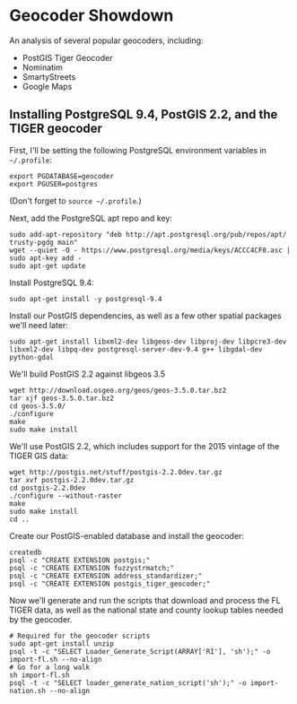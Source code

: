 # Geocoder Showdown
An analysis of several popular geocoders, including:

* PostGIS Tiger Geocoder
* Nominatim
* SmartyStreets
* Google Maps

## Installing PostgreSQL 9.4, PostGIS 2.2, and the TIGER geocoder

First, I'll be setting the following PostgreSQL environment variables in `~/.profile`:

    export PGDATABASE=geocoder
    export PGUSER=postgres

(Don't forget to `source ~/.profile`.)

Next, add the PostgreSQL apt repo and key:

    sudo add-apt-repository "deb http://apt.postgresql.org/pub/repos/apt/ trusty-pgdg main"
    wget --quiet -O - https://www.postgresql.org/media/keys/ACCC4CF8.asc | sudo apt-key add -
    sudo apt-get update

Install PostgreSQL 9.4:

    sudo apt-get install -y postgresql-9.4

Install our PostGIS dependencies, as well as a few other spatial packages we'll need later:

    sudo apt-get install libxml2-dev libgeos-dev libproj-dev libpcre3-dev libxml2-dev libpq-dev postgresql-server-dev-9.4 g++ libgdal-dev python-gdal

We'll build PostGIS 2.2 against libgeos 3.5

    wget http://download.osgeo.org/geos/geos-3.5.0.tar.bz2
    tar xjf geos-3.5.0.tar.bz2
    cd geos-3.5.0/
    ./configure
    make
    sudo make install

We'll use PostGIS 2.2, which includes support for the 2015 vintage of the TIGER
GIS data:

    wget http://postgis.net/stuff/postgis-2.2.0dev.tar.gz
    tar xvf postgis-2.2.0dev.tar.gz
    cd postgis-2.2.0dev
    ./configure --without-raster
    make
    sudo make install
    cd ..

Create our PostGIS-enabled database and install the geocoder:

    createdb
    psql -c "CREATE EXTENSION postgis;"
    psql -c "CREATE EXTENSION fuzzystrmatch;"
    psql -c "CREATE EXTENSION address_standardizer;"
    psql -c "CREATE EXTENSION postgis_tiger_geocoder;"

Now we'll generate and run the scripts that download and process the FL TIGER
data, as well as the national state and county lookup tables needed by the
geocoder.

    # Required for the geocoder scripts
    sudo apt-get install unzip
    psql -t -c "SELECT Loader_Generate_Script(ARRAY['RI'], 'sh');" -o import-fl.sh --no-align
    # Go for a long walk
    sh import-fl.sh
    psql -t -c "SELECT loader_generate_nation_script('sh');" -o import-nation.sh --no-align
